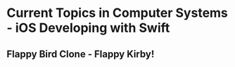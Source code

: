 # Current Topics in Computer Systems - iOS Developing with Swift

## Flappy Bird Clone - Flappy Kirby! 

